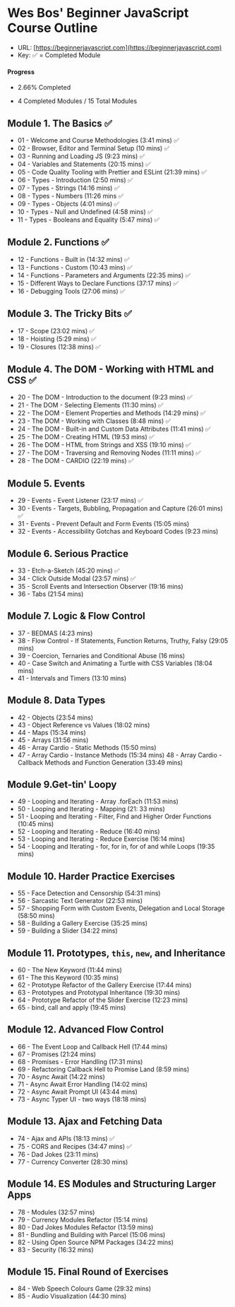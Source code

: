 # Wes Bos' Beginner JavaScript Course Outline

- URL: [https://beginnerjavascript.com](https://beginnerjavascript.com)
- Key: ✅ = Completed Module

#### Progress

- 2.66% Completed

- 4 Completed Modules / 15 Total Modules

## Module 1. The Basics ✅

- 01 - Welcome and Course Methodologies (3:41 mins) ✅
- 02 - Browser, Editor and Terminal Setup (10 mins) ✅
- 03 - Running and Loading JS (9:23 mins) ✅
- 04 - Variables and Statements (20:15 mins) ✅
- 05 - Code Quality Tooling with Prettier and ESLint (21:39 mins) ✅
- 06 - Types - Introduction (2:50 mins) ✅
- 07 - Types - Strings (14:16 mins) ✅
- 08 - Types - Numbers (11:26 mins ✅
- 09 - Types - Objects (4:01 mins) ✅
- 10 - Types - Null and Undefined (4:58 mins) ✅
- 11 - Types - Booleans and Equality (5:47 mins) ✅

## Module 2. Functions ✅

- 12 - Functions - Built in (14:32 mins) ✅
- 13 - Functions - Custom (10:43 mins) ✅
- 14 - Functions - Parameters and Arguments (22:35 mins) ✅
- 15 - Different Ways to Declare Functions (37:17 mins) ✅
- 16 - Debugging Tools (27:06 mins) ✅

## Module 3. The Tricky Bits ✅

- 17 - Scope (23:02 mins) ✅
- 18 - Hoisting (5:29 mins) ✅
- 19 - Closures (12:38 mins) ✅

## Module 4. The DOM - Working with HTML and CSS ✅

- 20 - The DOM - Introduction to the document (9:23 mins) ✅
- 21 - The DOM - Selecting Elements (11:30 mins) ✅
- 22 - The DOM - Element Properties and Methods (14:29 mins) ✅
- 23 - The DOM - Working with Classes (8:48 mins) ✅
- 24 - The DOM - Built-in and Custom Data Attributes (11:41 mins) ✅
- 25 - The DOM - Creating HTML (19:53 mins) ✅
- 26 - The DOM - HTML from Strings and XSS (19:10 mins) ✅
- 27 - The DOM - Traversing and Removing Nodes (11:11 mins) ✅
- 28 - The DOM - CARDIO (22:19 mins) ✅

## Module 5. Events

- 29 - Events - Event Listener (23:17 mins) ✅
- 30 - Events - Targets, Bubbling, Propagation and Capture (26:01 mins) ✅
- 31 - Events - Prevent Default and Form Events (15:05 mins)
- 32 - Events - Accessibility Gotchas and Keyboard Codes (9:23 mins)

## Module 6. Serious Practice

- 33 - Etch-a-Sketch (45:20 mins) ✅
- 34 - Click Outside Modal (23:57 mins) ✅
- 35 - Scroll Events and Intersection Observer (19:16 mins)
- 36 - Tabs (21:54 mins)

## Module 7. Logic & Flow Control

- 37 - BEDMAS (4:23 mins)
- 38 - Flow Control - If Statements, Function Returns, Truthy, Falsy (29:05 mins)
- 39 - Coercion, Ternaries and Conditional Abuse (16 mins)
- 40 - Case Switch and Animating a Turtle with CSS Variables (18:04 mins)
- 41 - Intervals and Timers (13:10 mins)

## Module 8. Data Types

- 42 - Objects (23:54 mins)
- 43 - Object Reference vs Values (18:02 mins)
- 44 - Maps (15:34 mins)
- 45 - Arrays (31:56 mins)
- 46 - Array Cardio - Static Methods (15:50 mins)
- 47 - Array Cardio - Instance Methods (15:34 mins)
  48 - Array Cardio - Callback Methods and Function Generation (33:49 mins)

## Module 9.Get-tin' Loopy

- 49 - Looping and Iterating - Array .forEach (11:53 mins)
- 50 - Looping and Iterating - Mapping (21: 33 mins)
- 51 - Looping and Iterating - Filter, Find and Higher Order Functions (10:45 mins)
- 52 - Looping and Iterating - Reduce (16:40 mins)
- 53 - Looping and Iterating - Reduce Exercise (16:14 mins)
- 54 - Looping and Iterating - for, for in, for of and while Loops (19:35 mins)

## Module 10. Harder Practice Exercises

- 55 - Face Detection and Censorship (54:31 mins)
- 56 - Sarcastic Text Generator (22:53 mins)
- 57 - Shopping Form with Custom Events, Delegation and Local Storage (58:50 mins)
- 58 - Building a Gallery Exercise (35:25 mins)
- 59 - Building a Slider (34:22 mins)

## Module 11. Prototypes, `this`, `new`, and Inheritance

- 60 - The New Keyword (11:44 mins)
- 61 - The this Keyword (10:35 mins)
- 62 - Prototype Refactor of the Gallery Exercise (17:44 mins)
- 63 - Prototypes and Prototypal Inheritance (19:30 mins)
- 64 - Prototype Refactor of the Slider Exercise (12:23 mins)
- 65 - bind, call and apply (19:45 mins)

## Module 12. Advanced Flow Control

- 66 - The Event Loop and Callback Hell (17:44 mins)
- 67 - Promises (21:24 mins)
- 68 - Promises - Error Handling (17:31 mins)
- 69 - Refactoring Callback Hell to Promise Land (8:59 mins)
- 70 - Async Await (14:22 mins)
- 71 - Async Await Error Handling (14:02 mins)
- 72 - Async Await Prompt UI (43:44 mins)
- 73 - Async Typer UI - two ways (18:18 mins)

## Module 13. Ajax and Fetching Data

- 74 - Ajax and APIs (18:13 mins) ✅
- 75 - CORS and Recipes (34:47 mins) ✅
- 76 - Dad Jokes (23:11 mins)
- 77 - Currency Converter (28:30 mins)

## Module 14. ES Modules and Structuring Larger Apps

- 78 - Modules (32:57 mins)
- 79 - Currency Modules Refactor (15:14 mins)
- 80 - Dad Jokes Modules Refactor (13:59 mins)
- 81 - Bundling and Building with Parcel (15:06 mins)
- 82 - Using Open Source NPM Packages (34:22 mins)
- 83 - Security (16:32 mins)

## Module 15. Final Round of Exercises

- 84 - Web Speech Colours Game (29:32 mins)
- 85 - Audio Visualization (44:30 mins)
